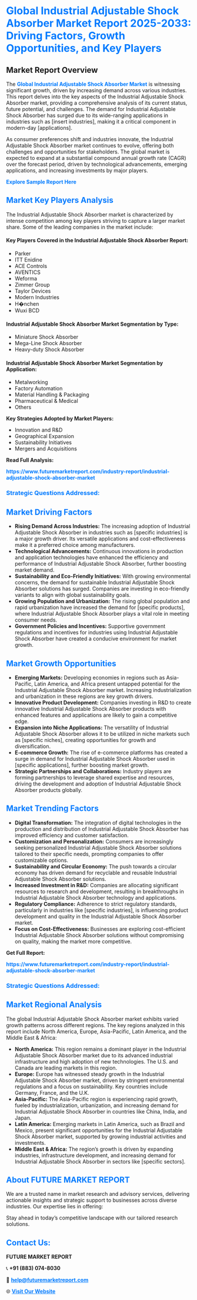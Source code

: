 <h1 style="color: #007BFF;">Global Industrial Adjustable Shock Absorber Market Report 2025-2033: Driving Factors, Growth Opportunities, and Key Players</h1>

<section id="overview">
<h2>Market Report Overview</h2>
<p>The <a href="https://www.futuremarketreport.com/industry-report/industrial-adjustable-shock-absorber-market" style="color: #007BFF; text-decoration: none;"><strong>Global Industrial Adjustable Shock Absorber Market</strong></a> is witnessing significant growth, driven by increasing demand across various industries. This report delves into the key aspects of the Industrial Adjustable Shock Absorber market, providing a comprehensive analysis of its current status, future potential, and challenges. The demand for Industrial Adjustable Shock Absorber has surged due to its wide-ranging applications in industries such as [insert industries], making it a critical component in modern-day [applications].</p>
<p>As consumer preferences shift and industries innovate, the Industrial Adjustable Shock Absorber market continues to evolve, offering both challenges and opportunities for stakeholders. The global market is expected to expand at a substantial compound annual growth rate (CAGR) over the forecast period, driven by technological advancements, emerging applications, and increasing investments by major players.</p>
</section>

<section id="overview">
<p><a href="https://www.futuremarketreport.com/request-sample/reportId=89789" style="color: #007BFF; text-decoration: none;"><strong>Explore Sample Report Here</strong></a></p>
</section>

<section id="key-players">
<h2 style="color: #007BFF;">Market Key Players Analysis</h2>
<p>The Industrial Adjustable Shock Absorber market is characterized by intense competition among key players striving to capture a larger market share. Some of the leading companies in the market include:</p>
<h4>Key Players Covered in the Industrial Adjustable Shock Absorber Report:</h4>
<ul><li>Parker</li><li>ITT Enidine</li><li>ACE Controls</li><li>AVENTICS</li><li>Weforma</li><li>Zimmer Group</li><li>Taylor Devices</li><li>Modern Industries</li><li>H�nchen</li><li>Wuxi BCD</li></ul>
<h4>Industrial Adjustable Shock Absorber Market Segmentation by Type:</h4>
<ul><li>Miniature Shock Absorber</li><li>Mega-Line Shock Absorber</li><li>Heavy-duty Shock Absorber</li></ul>

<h4>Industrial Adjustable Shock Absorber Market Segmentation by Application:</h4>
<ul><li>Metalworking</li><li>Factory Automation</li><li>Material Handling &amp; Packaging</li><li>Pharmaceutical &amp; Medical</li><li>Others</li></ul>
<p><strong>Key Strategies Adopted by Market Players:</strong></p>
<ul>
<li>Innovation and R&D</li>
<li>Geographical Expansion</li>
<li>Sustainability Initiatives</li>
<li>Mergers and Acquisitions</li>
</ul>
</section>

<section>
<p><strong>Read Full Analysis: </strong></p><a href="https://www.futuremarketreport.com/industry-report/industrial-adjustable-shock-absorber-market" style="color: #007BFF; text-decoration: none;"><strong>https://www.futuremarketreport.com/industry-report/industrial-adjustable-shock-absorber-market</strong></a>
<h3 style="color: #007BFF;">Strategic Questions Addressed:</h3>
</section>

<section id="driving-factors">
<h2 style="color: #007BFF;">Market Driving Factors</h2>
<ul>
<li><strong>Rising Demand Across Industries:</strong> The increasing adoption of Industrial Adjustable Shock Absorber in industries such as [specific industries] is a major growth driver. Its versatile applications and cost-effectiveness make it a preferred choice among manufacturers.</li>
<li><strong>Technological Advancements:</strong> Continuous innovations in production and application technologies have enhanced the efficiency and performance of Industrial Adjustable Shock Absorber, further boosting market demand.</li>
<li><strong>Sustainability and Eco-Friendly Initiatives:</strong> With growing environmental concerns, the demand for sustainable Industrial Adjustable Shock Absorber solutions has surged. Companies are investing in eco-friendly variants to align with global sustainability goals.</li>
<li><strong>Growing Population and Urbanization:</strong> The rising global population and rapid urbanization have increased the demand for [specific products], where Industrial Adjustable Shock Absorber plays a vital role in meeting consumer needs.</li>
<li><strong>Government Policies and Incentives:</strong> Supportive government regulations and incentives for industries using Industrial Adjustable Shock Absorber have created a conducive environment for market growth.</li>
</ul>
</section>

<section id="growth-opportunities">
<h2 style="color: #007BFF;">Market Growth Opportunities</h2>
<ul>
<li><strong>Emerging Markets:</strong> Developing economies in regions such as Asia-Pacific, Latin America, and Africa present untapped potential for the Industrial Adjustable Shock Absorber market. Increasing industrialization and urbanization in these regions are key growth drivers.</li>
<li><strong>Innovative Product Development:</strong> Companies investing in R&D to create innovative Industrial Adjustable Shock Absorber products with enhanced features and applications are likely to gain a competitive edge.</li>
<li><strong>Expansion into Niche Applications:</strong> The versatility of Industrial Adjustable Shock Absorber allows it to be utilized in niche markets such as [specific niches], creating opportunities for growth and diversification.</li>
<li><strong>E-commerce Growth:</strong> The rise of e-commerce platforms has created a surge in demand for Industrial Adjustable Shock Absorber used in [specific applications], further boosting market growth.</li>
<li><strong>Strategic Partnerships and Collaborations:</strong> Industry players are forming partnerships to leverage shared expertise and resources, driving the development and adoption of Industrial Adjustable Shock Absorber products globally.</li>
</ul>
</section>

<section id="trending-factors">
<h2 style="color: #007BFF;">Market Trending Factors</h2>
<ul>
<li><strong>Digital Transformation:</strong> The integration of digital technologies in the production and distribution of Industrial Adjustable Shock Absorber has improved efficiency and customer satisfaction.</li>
<li><strong>Customization and Personalization:</strong> Consumers are increasingly seeking personalized Industrial Adjustable Shock Absorber solutions tailored to their specific needs, prompting companies to offer customizable options.</li>
<li><strong>Sustainability and Circular Economy:</strong> The push towards a circular economy has driven demand for recyclable and reusable Industrial Adjustable Shock Absorber solutions.</li>
<li><strong>Increased Investment in R&D:</strong> Companies are allocating significant resources to research and development, resulting in breakthroughs in Industrial Adjustable Shock Absorber technology and applications.</li>
<li><strong>Regulatory Compliance:</strong> Adherence to strict regulatory standards, particularly in industries like [specific industries], is influencing product development and quality in the Industrial Adjustable Shock Absorber market.</li>
<li><strong>Focus on Cost-Effectiveness:</strong> Businesses are exploring cost-efficient Industrial Adjustable Shock Absorber solutions without compromising on quality, making the market more competitive.</li>
</ul>
</section>

<section>
<p><strong>Get Full Report: </strong></p><a href="https://www.futuremarketreport.com/industry-report/industrial-adjustable-shock-absorber-market" style="color: #007BFF; text-decoration: none;"><strong>https://www.futuremarketreport.com/industry-report/industrial-adjustable-shock-absorber-market</strong></a>
<h3 style="color: #007BFF;">Strategic Questions Addressed:</h3>
</section>


<section id="regional-analysis">
<h2 style="color: #007BFF;">Market Regional Analysis</h2>
<p>The global Industrial Adjustable Shock Absorber market exhibits varied growth patterns across different regions. The key regions analyzed in this report include North America, Europe, Asia-Pacific, Latin America, and the Middle East & Africa:</p>
<ul>
<li><strong>North America:</strong> This region remains a dominant player in the Industrial Adjustable Shock Absorber market due to its advanced industrial infrastructure and high adoption of new technologies. The U.S. and Canada are leading markets in this region.</li>
<li><strong>Europe:</strong> Europe has witnessed steady growth in the Industrial Adjustable Shock Absorber market, driven by stringent environmental regulations and a focus on sustainability. Key countries include Germany, France, and the U.K.</li>
<li><strong>Asia-Pacific:</strong> The Asia-Pacific region is experiencing rapid growth, fueled by industrialization, urbanization, and increasing demand for Industrial Adjustable Shock Absorber in countries like China, India, and Japan.</li>
<li><strong>Latin America:</strong> Emerging markets in Latin America, such as Brazil and Mexico, present significant opportunities for the Industrial Adjustable Shock Absorber market, supported by growing industrial activities and investments.</li>
<li><strong>Middle East & Africa:</strong> The region’s growth is driven by expanding industries, infrastructure development, and increasing demand for Industrial Adjustable Shock Absorber in sectors like [specific sectors].</li>
</ul>
</section>

<footer>
<h2 style="color: #007BFF;">About FUTURE MARKET REPORT</h2>
<p>We are a trusted name in market research and advisory services, delivering actionable insights and strategic support to businesses across diverse industries. Our expertise lies in offering:</p>

<p>Stay ahead in today’s competitive landscape with our tailored research solutions.</p>

<h2 style="color: #007BFF;">Contact Us:</h2>
<p><strong>FUTURE MARKET REPORT</strong></p>
<p>📞 <strong>+91 (883) 074-8030</strong></p>
<p>📧 <strong><a href="mailto:help@futuremarketreport.com" style="color: #007BFF;">help@futuremarketreport.com</a></strong></p>
<p>🌐 <strong><a href="https://www.futuremarketreport.com/" style="color: #007BFF;">Visit Our Website</a></strong></p>
</footer>